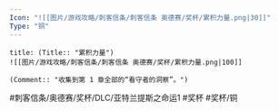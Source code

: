 ```yaml
---
Icon: "![[图片/游戏攻略/刺客信条/刺客信条 奥德赛/奖杯/累积力量.png|30]]"
Type: "铜"
---
```

```ad-common-bronze-trophy
title: (Title:: "累积力量")
![[图片/游戏攻略/刺客信条/刺客信条 奥德赛/奖杯/累积力量.png|100]]

(Comment:: "收集到第 1 章全部的“看守者的洞察”。")
```

#刺客信条/奥德赛/奖杯/DLC/亚特兰提斯之命运1 #奖杯 #奖杯/铜
